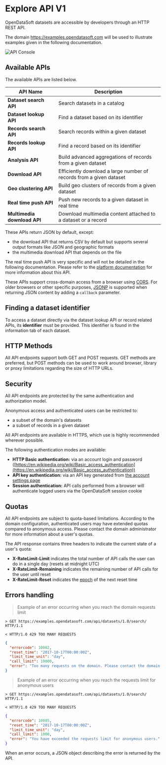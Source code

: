 # Explore API V1

OpenDataSoft datasets are accessible by developers through an HTTP REST API.

The domain <https://examples.opendatasoft.com> will be used to illustrate examples given in the following documentation.

![API Console](v1/available_apis__console.png)

## Available APIs

The available APIs are listed below.

API Name                    | Description
----------------------------|--------------------------------------------------------------------------
**Dataset search API**      | Search datasets in a catalog
**Dataset lookup API**      | Find a dataset based on its identifier
**Records search API**      | Search records within a given dataset
**Records lookup API**      | Find a record based on its identifier
**Analysis API**            | Build advanced aggregations of records from a given dataset
**Download API**            | Efficiently download a large number of records from a given dataset
**Geo clustering API**      | Build geo clusters of records from a given dataset
**Real time push API**      | Push new records to a given dataset in real time
**Multimedia download API** | Download multimedia content attached to a dataset or a record

These APIs return JSON by default, except:

- the download API that returns CSV by default but supports several output formats like JSON and geographic formats
- the multimedia download API that depends on the file

The real time push API is very specific and will not be detailed in the following documentation. Please refer to the [platform documentation](https://docs.opendatasoft.com/en/sourcing_and_processing_data/realtime.html#pushing-real-time-data) for more information about this API.

These APIs support cross-domain access from a browser using [CORS](https://en.wikipedia.org/wiki/Cross-origin_resource_sharing). For older browsers or other specific purposes, [JSONP](https://en.wikipedia.org/wiki/JSONP) is supported when returning JSON content by adding a `callback` parameter.

## Finding a dataset identifier

To access a dataset directly via the dataset lookup API or record related APIs, its **identifier** must be provided. This identifier is found in the information tab of each dataset.

## HTTP Methods

All API endpoints support both GET and POST requests. GET methods are preferred, but POST methods can be used to work around browser, library or proxy limitations regarding the size of HTTP URLs.

## Security

All API endpoints are protected by the same authentication and authorization model.

Anonymous access and authenticated users can be restricted to:

- a subset of the domain's datasets
- a subset of records in a given dataset

All API endpoints are available in HTTPS, which use is highly recommended wherever possible.

The following authentication modes are available:

- **HTTP Basic authentication:** via an account login and password ([https://en.wikipedia.org/wiki/Basic_access_authentication](https://en.wikipedia.org/wiki/Basic_access_authentication))
- **API key authentication:** via an API key generated from [the account settings page](https://docs.opendatasoft.com/en/using_api/authentication.html#finding-and-generating-api-keys)
- **Session authentication:** API calls performed from a browser will authenticate logged users via the OpenDataSoft session cookie

## Quotas

All API endpoints are subject to quota-based limitations. According to the domain configuration, authenticated users may have extended quotas compared to anonymous access. Please contact the domain administrator for more information about a user's quotas.

The API response contains three headers to indicate the current state of a user's quota:

- **X-RateLimit-Limit** indicates the total number of API calls the user can do in a single day (resets at midnight UTC)
- **X-RateLimit-Remaining** indicates the remaining number of API calls for the user until reset
- **X-RateLimit-Reset** indicates the [epoch](https://en.wikipedia.org/wiki/Unix_time) of the next reset time

## Errors handling

> Example of an error occurring when you reach the domain requests limit

``` http
> GET https://examples.opendatasoft.com/api/datasets/1.0/search/ HTTP/1.1

< HTTP/1.0 429 TOO MANY REQUESTS
```

``` json
{
  "errorcode": 10002,
  "reset_time": "2017-10-17T00:00:00Z",
  "limit_time_unit": "day",
  "call_limit": 10000,
  "error": "Too many requests on the domain. Please contact the domain administrator."
}
```

> Example of an error occurring when you reach the requests limit for anonymous users

``` http
> GET https://examples.opendatasoft.com/api/datasets/1.0/search/ HTTP/1.1

< HTTP/1.0 429 TOO MANY REQUESTS
```

``` json
{
  "errorcode": 10005,
  "reset_time": "2017-10-17T00:00:00Z",
  "limit_time_unit": "day",
  "call_limit": 1000,
  "error": "You have exceeded the requests limit for anonymous users."
}
```

When an error occurs, a JSON object describing the error is returned by the API.
